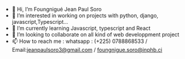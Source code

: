 - 👋 Hi, I’m Foungnigué Jean Paul Soro
- 👀 I’m interested in working on projects with python, django, javascript,Typescript...
- 🌱 I’m currently learning Javascript, typescript and React
- 💞️ I’m looking to collaborate on all kind of web developpment project 
- 📫 How to reach me : whatsapp : (+225) 0788868533 / Email:jeanpaulsoro3@gmail.com / foungnigue.soro@inphb.ci 

<!---
foungniguejeanpaul/foungniguejeanpaul is a ✨ special ✨ repository because its `README.md` (this file) appears on your GitHub profile.
You can click the Preview link to take a look at your changes.
--->
